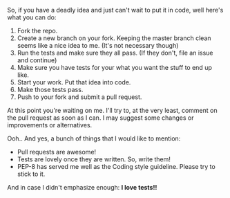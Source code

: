 So, if you have a deadly idea and just can't wait to put it in code, well 
here's what you can do:

 1. Fork the repo.
 2. Create a new branch on your fork. Keeping the master branch clean seems
    like a nice idea to me. (It's not necessary though)
 3. Run the tests and make sure they all pass. 
    (If they don't, file an issue and continue)
 4. Make sure you have tests for your what you want the stuff to end up like.
 5. Start your work. Put that idea into code.
 6. Make those tests pass.
 7. Push to your fork and submit a pull request.

At this point you're waiting on me. I'll try to, at the very least, comment on 
the pull request as soon as I can. I may suggest some changes or improvements
or alternatives.

Ooh.. And yes, a bunch of things that I would like to mention:

 - Pull requests are awesome!
 - Tests are lovely once they are written. So, write them! 
 - PEP-8 has served me well as the Coding style guideline. Please try to stick 
   to it.

And in case I didn't emphasize enough: **I love tests!!**
